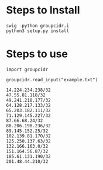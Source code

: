 Steps to Install
===================
    swig -python groupcidr.i
    python3 setup.py install

Steps to use
==================

    import groupcidr

    groupcidr.read_input("example.txt")

    14.224.234.238/32
    47.55.81.118/32
    49.241.218.177/32
    64.128.217.133/32
    65.203.182.111/32
    71.129.145.227/32
    87.66.68.24/32
    88.206.198.236/32
    89.145.152.25/32
    102.139.81.170/32
    125.250.137.63/32
    132.166.163.0/32
    151.164.56.87/32
    185.61.131.190/32
    201.48.44.210/32

